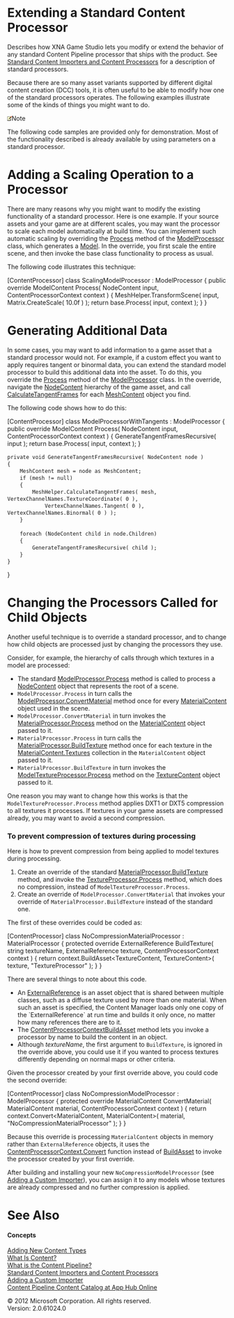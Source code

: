 ﻿

# Extending a Standard Content Processor

Describes how XNA Game Studio lets you modify or extend the behavior of any standard Content Pipeline processor that ships with the product. See [Standard Content Importers and Content Processors](CP_StdImpsProcs.md) for a description of standard processors.

Because there are so many asset variants supported by different digital content creation (DCC) tools, it is often useful to be able to modify how one of the standard processors operates. The following examples illustrate some of the kinds of things you might want to do.

![](note.gif)Note

The following code samples are provided only for demonstration. Most of the functionality described is already available by using parameters on a standard processor.

# Adding a Scaling Operation to a Processor

There are many reasons why you might want to modify the existing functionality of a standard processor. Here is one example. If your source assets and your game are at different scales, you may want the processor to scale each model automatically at build time. You can implement such automatic scaling by overriding the [Process](M_Microsoft_Xna_Framework_Content_Pipeline_Processors_ModelProcessor_07B0E38B_Process.md) method of the [ModelProcessor](T_Microsoft_Xna_Framework_Content_Pipeline_Processors_ModelProcessor.md) class, which generates a [Model](T_Microsoft_Xna_Framework_Graphics_Model.md). In the override, you first scale the entire scene, and then invoke the base class functionality to process as usual.

The following code illustrates this technique:

\[ContentProcessor\]
class ScalingModelProcessor : ModelProcessor
{
    public override ModelContent Process(
        NodeContent input, ContentProcessorContext context )
    {
        MeshHelper.TransformScene( input, Matrix.CreateScale( 10.0f ) );
        return base.Process( input, context );
    }
}
    

# Generating Additional Data

In some cases, you may want to add information to a game asset that a standard processor would not. For example, if a custom effect you want to apply requires tangent or binormal data, you can extend the standard model processor to build this additional data into the asset. To do this, you override the [Process](M_Microsoft_Xna_Framework_Content_Pipeline_Processors_ModelProcessor_07B0E38B_Process.md) method of the [ModelProcessor](T_Microsoft_Xna_Framework_Content_Pipeline_Processors_ModelProcessor.md) class. In the override, navigate the [NodeContent](T_Microsoft_Xna_Framework_Content_Pipeline_Graphics_NodeContent.md) hierarchy of the game asset, and call [CalculateTangentFrames](M_Microsoft_Xna_Framework_Content_Pipeline_Graphics_MeshHelper_CalculateTangentFrames.md) for each [MeshContent](T_Microsoft_Xna_Framework_Content_Pipeline_Graphics_MeshContent.md) object you find.

The following code shows how to do this:

\[ContentProcessor\]
class ModelProcessorWithTangents : ModelProcessor
{
    public override ModelContent Process( NodeContent input, ContentProcessorContext context )
    {
        GenerateTangentFramesRecursive( input );
        return base.Process( input, context );
    }

    private void GenerateTangentFramesRecursive( NodeContent node )
    {
        MeshContent mesh = node as MeshContent;
        if (mesh != null)
        {
            MeshHelper.CalculateTangentFrames( mesh, VertexChannelNames.TextureCoordinate( 0 ), 
                VertexChannelNames.Tangent( 0 ), VertexChannelNames.Binormal( 0 ) );
        }

        foreach (NodeContent child in node.Children)
        {
            GenerateTangentFramesRecursive( child );
        }
    }
}

# Changing the Processors Called for Child Objects

Another useful technique is to override a standard processor, and to change how child objects are processed just by changing the processors they use.

Consider, for example, the hierarchy of calls through which textures in a model are processed:

*   The standard [ModelProcessor.Process](M_Microsoft_Xna_Framework_Content_Pipeline_Processors_ModelProcessor_07B0E38B_Process.md) method is called to process a [NodeContent](T_Microsoft_Xna_Framework_Content_Pipeline_Graphics_NodeContent.md) object that represents the root of a scene.
*   `ModelProcessor.Process` in turn calls the [ModelProcessor.ConvertMaterial](M_Microsoft_Xna_Framework_Content_Pipeline_Processors_ModelProcessor_ConvertMaterial.md) method once for every [MaterialContent](T_Microsoft_Xna_Framework_Content_Pipeline_Graphics_MaterialContent.md) object used in the scene.
*   `ModelProcessor.ConvertMaterial` in turn invokes the [MaterialProcessor.Process](M_Microsoft_Xna_Framework_Content_Pipeline_Processors_MaterialProcessor_E1AC412D_Process.md) method on the [MaterialContent](T_Microsoft_Xna_Framework_Content_Pipeline_Graphics_MaterialContent.md) object passed to it.
*   `MaterialProcessor.Process` in turn calls the [MaterialProcessor.BuildTexture](M_Microsoft_Xna_Framework_Content_Pipeline_Processors_MaterialProcessor_BuildTexture.md) method once for each texture in the [MaterialContent.Textures](P_Microsoft_Xna_Framework_Content_Pipeline_Graphics_MaterialContent_Textures.md) collection in the `MaterialContent` object passed to it.
*   `MaterialProcessor.BuildTexture` in turn invokes the [ModelTextureProcessor.Process](M_Microsoft_Xna_Framework_Content_Pipeline_Processors_TextureProcessor_81D8D80F_Process.md) method on the [TextureContent](T_Microsoft_Xna_Framework_Content_Pipeline_Graphics_TextureContent.md) object passed to it.

One reason you may want to change how this works is that the `ModelTextureProcessor.Process` method applies DXT1 or DXT5 compression to all textures it processes. If textures in your game assets are compressed already, you may want to avoid a second compression.

### To prevent compression of textures during processing

Here is how to prevent compression from being applied to model textures during processing.

1.  Create an override of the standard [MaterialProcessor.BuildTexture](M_Microsoft_Xna_Framework_Content_Pipeline_Processors_MaterialProcessor_BuildTexture.md) method, and invoke the [TextureProcessor.Process](M_Microsoft_Xna_Framework_Content_Pipeline_Processors_TextureProcessor_81D8D80F_Process.md) method, which does no compression, instead of `ModelTextureProcessor.Process`.
2.  Create an override of `ModelProcessor.ConvertMaterial` that invokes your override of `MaterialProcessor.BuildTexture` instead of the standard one.

The first of these overrides could be coded as:

\[ContentProcessor\]
class NoCompressionMaterialProcessor : MaterialProcessor
{
    protected override ExternalReference<TextureContent> BuildTexture( 
        string textureName, ExternalReference<TextureContent> texture, ContentProcessorContext context )
    {
        return context.BuildAsset<TextureContent, TextureContent>( texture, "TextureProcessor" );
    }
}

There are several things to note about this code.

*   An [ExternalReference](T_Microsoft_Xna_Framework_Content_Pipeline_ExternalReference`1.md) is an asset object that is shared between multiple classes, such as a diffuse texture used by more than one material. When such an asset is specified, the Content Manager loads only one copy of the `ExternalReference` at run time and builds it only once, no matter how many references there are to it.
*   The [ContentProcessorContext](T_Microsoft_Xna_Framework_Content_Pipeline_ContentProcessorContext.md)[BuildAsset](O_M_Microsoft_Xna_Framework_Content_Pipeline_ContentProcessorContext_BuildAsset.md) method lets you invoke a processor by name to build the content in an object.
*   Although _textureName_, the first argument to `BuildTexture`, is ignored in the override above, you could use it if you wanted to process textures differently depending on normal maps or other criteria.

Given the processor created by your first override above, you could code the second override:

\[ContentProcessor\]
class NoCompressionModelProcessor : ModelProcessor
{
    protected override MaterialContent ConvertMaterial(
        MaterialContent material, ContentProcessorContext context )
    {
        return context.Convert<MaterialContent, MaterialContent>(
            material, "NoCompressionMaterialProcessor" );
    }
}

Because this override is processing `MaterialContent` objects in memory rather than `ExternalReference` objects, it uses the [ContentProcessorContext.Convert](M_MXFCP_ContentProcessorContext_FB6B4453_Convert``2.md) function instead of [BuildAsset](O_M_Microsoft_Xna_Framework_Content_Pipeline_ContentProcessorContext_BuildAsset.md) to invoke the processor created by your first override.

After building and installing your new `NoCompressionModelProcessor` (see [Adding a Custom Importer](CP_AddCustomProcImp.md)), you can assign it to any models whose textures are already compressed and no further compression is applied.

# See Also

#### Concepts

[Adding New Content Types](CP_Content_Advanced.md)  
[What Is Content?](CP_Overview.md)  
[What is the Content Pipeline?](CP_Architecture.md)  
[Standard Content Importers and Content Processors](CP_StdImpsProcs.md)  
[Adding a Custom Importer](CP_AddCustomProcImp.md)  
[Content Pipeline Content Catalog at App Hub Online](http://go.microsoft.com/fwlink/?LinkId=128876)  

© 2012 Microsoft Corporation. All rights reserved.  
Version: 2.0.61024.0